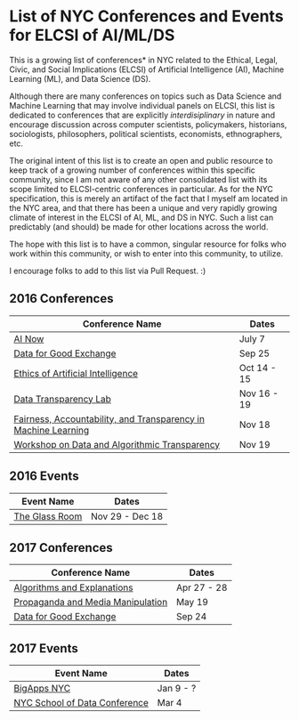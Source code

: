 List of NYC Conferences and Events for ELCSI of AI/ML/DS
========================================================

This is a growing list of conferences&#42; in NYC related to the Ethical, Legal,
Civic, and Social Implications (ELCSI) of Artificial Intelligence (AI), Machine
Learning (ML), and Data Science (DS).

Although there are many conferences on topics such as Data Science and Machine
Learning that may involve individual panels on ELCSI, this list is dedicated to
conferences that are explicitly *interdisiplinary* in nature and encourage
discussion across computer scientists, policymakers, historians, sociologists,
philosophers, political scientists, economists, ethnographers, etc.

The original intent of this list is to create an open and public resource to
keep track of a growing number of conferences within this specific community,
since I am not aware of any other consolidated list with its scope limited to
ELCSI-centric conferences in particular. As for the NYC specification, this is
merely an artifact of the fact that I myself am located in the NYC area, and
that there has been a unique and very rapidly growing climate of interest in the
ELCSI of AI, ML, and DS in NYC. Such a list can predictably (and should) be made
for other locations across the world.

The hope with this list is to have a common, singular resource for folks who 
work within this community, or wish to enter into this community, to utilize.

I encourage folks to add to this list via Pull Request. :)

2016 Conferences
----------------

| Conference Name | Dates |
| --------------- | ----- |
| [AI Now](https://artificialintelligencenow.com) | July 7 |
| [Data for Good Exchange](https://www.bloomberg.com/company/d4gx/) | Sep 25 |
| [Ethics of Artificial Intelligence](https://wp.nyu.edu/consciousness/ethics-of-artificial-intelligence/) | Oct 14 - 15 |
| [Data Transparency Lab](http://dtlconferences.org) | Nov 16 - 19 |
| [Fairness, Accountability, and Transparency in Machine Learning](http://www.fatml.org) | Nov 18 |
| [Workshop on Data and Algorithmic Transparency](http://datworkshop.org) | Nov 19 |

2016 Events
-----------

| Event Name | Dates |
| ---------- | ----- |
| [The Glass Room](https://theglassroomnyc.org) | Nov 29 - Dec 18 |

2017 Conferences
----------------

| Conference Name | Dates |
| --------------- | ----- |
| [Algorithms and Explanations](http://www.law.nyu.edu/centers/ili/events/algorithms-and-explanations) | Apr 27 - 28 |
| [Propaganda and Media Manipulation](https://datasociety.net/blog/2016/12/13/workshop-propaganda-media-manipulation/?utm_content=buffer518c0&utm_medium=social&utm_source=twitter.com&utm_campaign=buffer) | May 19 |
| [Data for Good Exchange](https://www.bloomberg.com/company/d4gx/) | Sep 24 |

2017 Events
-----------

| Event Name | Dates |
| ---------- | ----- |
| [BigApps NYC](http://www.nycbigapps.com) | Jan 9 - ? |
| [NYC School of Data Conference](https://schoolofdata.nyc) | Mar 4 |
